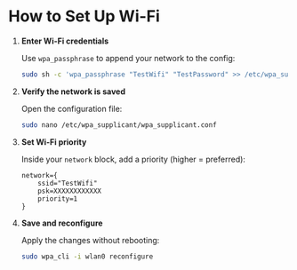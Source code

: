 # How to Set Up Wi-Fi

1. **Enter Wi-Fi credentials**

   Use `wpa_passphrase` to append your network to the config:

   ```bash
   sudo sh -c 'wpa_passphrase "TestWifi" "TestPassword" >> /etc/wpa_supplicant/wpa_supplicant.conf'
   ```

2. **Verify the network is saved**

   Open the configuration file:

   ```bash
   sudo nano /etc/wpa_supplicant/wpa_supplicant.conf
   ```

3. **Set Wi-Fi priority**

   Inside your `network` block, add a priority (higher = preferred):

   ```text
   network={
       ssid="TestWifi"
       psk=XXXXXXXXXXXX
       priority=1
   }
   ```

4. **Save and reconfigure**

   Apply the changes without rebooting:

   ```bash
   sudo wpa_cli -i wlan0 reconfigure
   ```